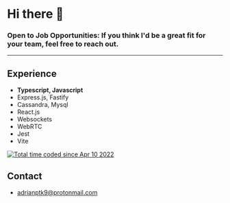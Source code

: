 # Hi there 👋
### **Open to Job Opportunities:** If you think I'd be a great fit for your team, feel free to reach out.
----
## Experience

* **Typescript, Javascript**
* Express.js, Fastify
* Cassandra, Mysql
* React.js
* Websockets
* WebRTC
* Jest
* Vite


<a href="https://wakatime.com/@341392ed-8f26-4dd0-9331-4b5d8623f2ee"><img src="https://wakatime.com/badge/user/341392ed-8f26-4dd0-9331-4b5d8623f2ee.svg" alt="Total time coded since Apr 10 2022" /></a>

## Contact
* adrianptk9@protonmail.com
